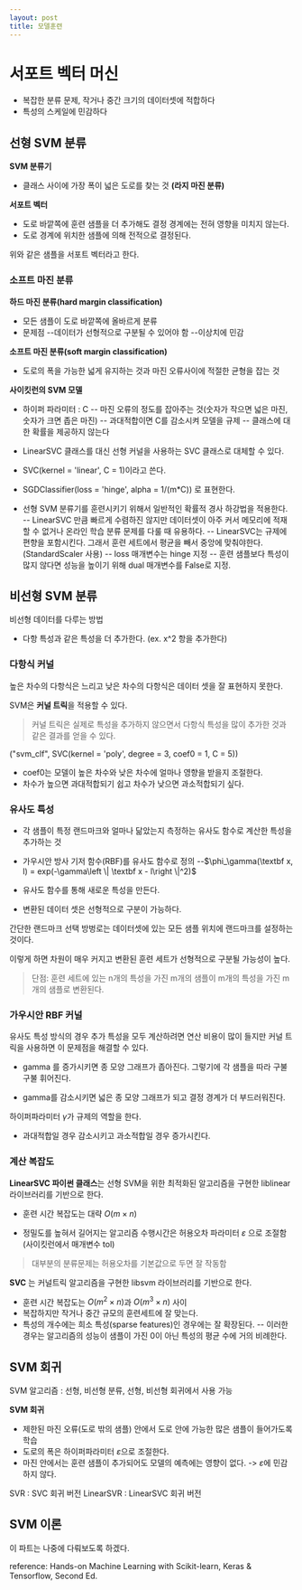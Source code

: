 ```yaml
---
layout: post
title: 모델훈련
---
```



# 서포트 벡터 머신

- 복잡한 분류 문제, 작거나 중간 크기의 데이터셋에 적합하다
- 특성의 스케일에 민감하다

## 선형 SVM 분류

**SVM 분류기**
- 클래스 사이에 가장 폭이 넓은 도로를 찾는 것 **(라지 마진 분류)**


**서포트 벡터**
- 도로 바깥쪽에 훈련 샘플을 더 추가해도 결정 경계에는 전혀 영향을 미치지 않는다.
- 도로 경계에 위치한 샘플에 의해 전적으로 결정된다.

위와 같은 샘플을 서포트 벡터라고 한다.


### 소프트 마진 분류


**하드 마진 분류(hard margin classification)**

- 모든 샘플이 도로 바깥쪽에 올바르게 분류
- 문제점
--데이터가 선형적으로 구분될 수 있어야 함
--이상치에 민감

**소프트 마진 분류(soft margin classification)**

- 도로의 폭을 가능한 넓게 유지하는 것과 마진 오류사이에 적절한 균형을 잡는 것

**사이킷런의 SVM 모델**
- 하이퍼 파라미터 : C
-- 마진 오류의 정도를 잡아주는 것(숫자가 작으면 넓은 마진, 숫자가 크면 좁은 마진)
-- 과대적합이면 C를 감소시켜 모델을 규제
-- 클래스에 대한 확률을 제공하지 않는다

- LinearSVC 클래스를 대신 선형 커널을 사용하는 SVC 클래스로 대체할 수 있다.
- SVC(kernel = 'linear', C = 1)이라고 쓴다.
- SGDClassifier(loss = 'hinge', alpha = 1/(m*C)) 로 표현한다.
- 선형 SVM 분류기를 훈련시키기 위해서 일반적인 확률적 경사 하강법을 적용한다.
-- LinearSVC 만큼 빠르게 수렴하진 않지만 데이터셋이 아주 커서 메모리에 적재할 수 없거나 온라인 학습 분류 문제를 다룰 때 유용하다.
-- LinearSVC는 규제에 편향을 포함시킨다. 그래서 훈련 세트에서 평균을 빼서 중앙에 맞춰야한다. (StandardScaler 사용)
-- loss 매개변수는 hinge 지정
-- 훈련 샘플보다 특성이 많지 않다면 성능을 높이기 위해 dual 매개변수를 False로 지정.

## 비선형 SVM 분류

비선형 데이터를 다루는 방법
- 다항 특성과 같은 특성을 더 추가한다. (ex. x^2 항을 추가한다)

### 다항식 커널

높은 차수의 다항식은 느리고 낮은 차수의 다항식은 데이터 셋을 잘 표현하지 못한다.

SVM은 **커널 트릭**을 적용할 수 있다.
>커널 트릭은 실제로 특성을 추가하지 않으면서 다항식 특성을 많이 추가한 것과 같은 결과를 얻을 수 있다.


("svm_clf", SVC(kernel = 'poly', degree = 3, coef0 = 1, C = 5))
- coef0는 모델이 높은 차수와 낮은 차수에 얼마나 영향을 받을지 조절한다.
- 차수가 높으면 과대적합되기 쉽고 차수가 낮으면 과소적합되기 싶다.

### 유사도 특성 

- 각 샘플이 특정 랜드마크와 얼마나 닮았는지 측정하는 유사도 함수로 계산한 특성을 추가하는 것
- 가우시안 방사 기저 함수(RBF)를 유사도 함수로 정의
--$\phi_\gamma(\textbf x, l) = exp(-\gamma\left \|  \textbf x - l\right \|^2)$

- 유사도 함수를 통해 새로운 특성을 만든다.
- 변환된 데이터 셋은 선형적으로 구분이 가능하다.

간단한 랜드마크 선택 방벙로는 데이터셋에 있는 모든 샘플 위치에 랜드마크를 설정하는 것이다.

이렇게 하면 차원이 매우 커지고 변환된 훈련 세트가 선형적으로 구분될 가능성이 높다.
>단점: 훈련 세트에 있는 n개의 특성을 가진 m개의 샘플이 m개의 특성을 가진 m개의 샘플로 변환된다.

### 가우시안 RBF 커널

유사도 특성 방식의 경우 추가 특성을 모두 계산하려면 연산 비용이 많이 들지만 커널 트릭을 사용하면 이 문제점을 해결할 수 있다.

- gamma 를 증가시키면 종 모양 그래프가 좁아진다. 그렇기에 각 샘플을 따라 구불구불 휘어진다.

- gamma를 감소시키면 넓은 종 모양 그래프가 되고 결정 경계가 더 부드러워진다.

하이퍼파라미터 $\gamma$가 규제의 역할을 한다.

- 과대적합일 경우 감소시키고 과소적합일 경우 증가시킨다.

### 계산 복잡도

**LinearSVC 파이썬 클래스**는 선형 SVM을 위한 최적화된 알고리즘을 구현한 liblinear 라이브러리를 기반으로 한다.

- 훈련 시간 복잡도는 대략 $O(m \times n)$

- 정밀도를 높혀서 길어지는 알고리즘 수행시간은 허용오차 파라미터 $\varepsilon$ 으로 조절함(사이킷런에서 매개변수 tol)
>대부분의 분류문제는 허용오차를 기본값으로 두면 잘 작동함

**SVC** 는 커널트릭 알고리즘을 구현한 libsvm 라이브러리를 기반으로 한다.

- 훈련 시간 복잡도는 $O(m^2\times n)$과 $O(m^3 \times n)$ 사이
- 복잡하지만 작거나 중간 규모의 훈련세트에 잘 맞는다.
- 특성의 개수에는 희소 특성(sparse features)인 경우에는 잘 확장된다.
-- 이러한 경우는 알고리즘의 성능이 샘플이 가진 0이 아닌 특성의 평균 수에 거의 비례한다.

## SVM 회귀

SVM 알고리즘 : 선형, 비선형 분류, 선형, 비선형 회귀에서 사용 가능

**SVM 회귀**
- 제한된 마진 오류(도로 밖의 샘플) 안에서 도로 안에 가능한 많은 샘플이 들어가도록 학습
- 도로의 폭은 하이퍼파라미터 $\varepsilon$으로 조절한다.
- 마진 안에서는 훈련 샘플이 추가되어도 모델의 예측에는 영향이 없다. -> $\varepsilon$에 민감하지 않다.


SVR : SVC 회귀 버전
LinearSVR : LinearSVC 회귀 버전

## SVM 이론

이 파트는 나중에 다뤄보도록 하겠다. 


reference: Hands-on Machine Learning with Scikit-learn, Keras & Tensorflow, Second Ed.


<!--stackedit_data:
eyJoaXN0b3J5IjpbLTM4MjYyMDMyMSwxMjM5NjI3MTg3LC0xMj
Q5MjUwNzU3LC04NDQ1NzA2OTksLTE1Nzg2MDYwNjUsODY1OTEx
NTAxLC05MTI4MjE4MjAsLTEzNzYzNTIxMDIsLTE3NjA1ODAxNz
QsMjQ4NTkwMjQ3LDE1OTE3MTE4ODUsMjQyNzUwNyw5ODY2MTgx
NTAsNzAwNjA2MDYxLC02MzQ3ODg1NzksODY4NDk1MjI1LC02OT
kyMzk1NjQsMTUyNzYyOTU5NywxMzA2ODc2NTIxLC0xODkzMDIx
MzE5XX0=
-->